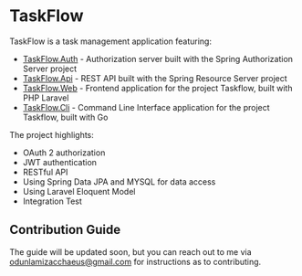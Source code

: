 # TaskFlow

TaskFlow is a task management application featuring:

* [TaskFlow.Auth](TaskFlow.Auth) - Authorization server built with the Spring Authorization Server project
* [TaskFlow.Api](TaskFlow.Api) - REST API built with the Spring Resource Server project
* [TaskFlow.Web](TaskFlow.Web) - Frontend application for the project Taskflow, built with PHP Laravel
* [TaskFlow.Cli](TaskFlow.Cli) - Command Line Interface application for the project Taskflow, built with Go

The project highlights:

* OAuth 2 authorization
* JWT authentication
* RESTful API
* Using Spring Data JPA and MYSQL for data access
* Using Laravel Eloquent Model
* Integration Test

## Contribution Guide

The guide will be updated soon, but you can reach out to me via odunlamizacchaeus@gmail.com for instructions as to contributing.
